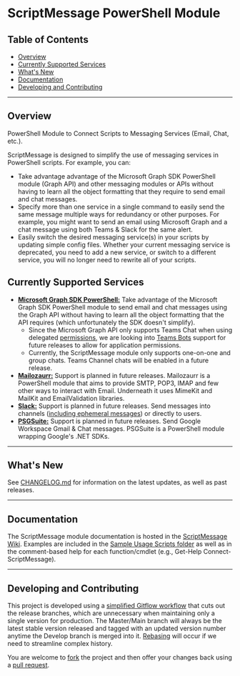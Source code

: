 # ScriptMessage PowerShell Module <!-- omit in toc -->

## Table of Contents  <!-- omit in toc -->

- [Overview](#overview)
- [Currently Supported Services](#currently-supported-services)
- [What's New](#whats-new)
- [Documentation](#documentation)
- [Developing and Contributing](#developing-and-contributing)

---

## Overview

PowerShell Module to Connect Scripts to Messaging Services (Email, Chat, etc.).

ScriptMessage is designed to simplify the use of messaging services in PowerShell scripts. For example, you can:

- Take advantage advantage of the Microsoft Graph SDK PowerShell module (Graph API) and other messaging modules or APIs without having to learn all the object formatting that they require to send email and chat messages.
- Specify more than one service in a single command to easily send the same message multiple ways for redundancy or other purposes. For example, you might want to send an email using Microsoft Graph and a chat message using both Teams & Slack for the same alert.
- Easily switch the desired messaging service(s) in your scripts by updating simple config files. Whether your current messaging service is deprecated, you need to add a new service, or switch to a different service, you will no longer need to rewrite all of your scripts.

## Currently Supported Services

- [**Microsoft Graph SDK PowerShell:**](https://learn.microsoft.com/en-us/powershell/microsoftgraph/overview?view=graph-powershell-1.0) Take advantage of the Microsoft Graph SDK PowerShell module to send email and chat messages using the Graph API without having to learn all the object formatting that the API requires (which unfortunately the SDK doesn't simplify).
  - Since the Microsoft Graph API only supports Teams Chat when using delegated [permissions](https://learn.microsoft.com/en-us/graph/permissions-overview), we are looking into [Teams Bots](https://learn.microsoft.com/en-us/microsoftteams/platform/bots/overview) support for future releases to allow for application permissions.
  - Currently, the ScriptMessage module only supports one-on-one and group chats. Teams Channel chats will be enabled in a future release.
- [**Mailozaurr:**](https://github.com/EvotecIT/MailoZaurr) Support is planned in future releases. Mailozaurr is a PowerShell module that aims to provide SMTP, POP3, IMAP and few other ways to interact with Email. Underneath it uses MimeKit and MailKit and EmailValidation libraries.
- [**Slack:**](https://api.slack.com/) Support is planned in future releases. Send messages into channels ([including ephemeral messages](https://api.slack.com/surfaces/messages#ephemeral)) or directly to users.
- [**PSGSuite:**](https://github.com/SCRT-HQ/PSGSuite) Support is planned in future releases. Send Google Workspace Gmail & Chat messages. PSGSuite is a PowerShell module wrapping Google's .NET SDKs.

---

## What's New

See [CHANGELOG.md](./CHANGELOG.md) for information on the latest updates, as well as past releases.

---

## Documentation

The ScriptMessage module documentation is hosted in the [ScriptMessage Wiki](https://github.com/Sekers/ScriptMessage/wiki). Examples are included in the [Sample Usage Scripts folder](./Sample_Usage_Scripts) as well as in the comment-based help for each function/cmdlet (e.g., Get-Help Connect-ScriptMessage).

---

## Developing and Contributing

This project is developed using a [simplified Gitflow workflow](https://www.grimadmin.com/article.php/simple-modified-gitflow-workflow) that cuts out the release branches, which are unnecessary when maintaining only a single version for production. The Master/Main branch will always be the latest stable version released and tagged with an updated version number anytime the Develop branch is merged into it. [Rebasing](https://www.atlassian.com/git/tutorials/merging-vs-rebasing) will occur if we need to streamline complex history.

You are welcome to [fork](https://guides.github.com/activities/forking/) the project and then offer your changes back using a [pull request](https://guides.github.com/activities/forking/#making-a-pull-request).